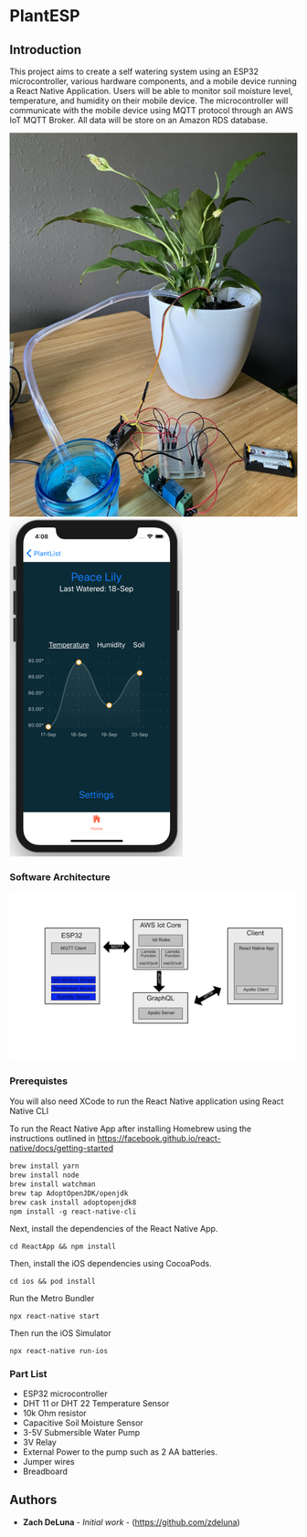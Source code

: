 # PlantESP

## Introduction

This project aims to create a self watering system using an ESP32 microcontroller, various hardware components, and a mobile device running a React Native Application. Users will be able to monitor soil moisture level, temperature, and humidity on their mobile device. The microcontroller will communicate with the mobile device using MQTT protocol through an AWS IoT MQTT Broker. All data will be store on an Amazon RDS database.

![Screenshot 1](/docs/images/hardware-setup.png "Screenshot 1")
![Screenshot 2](/docs/images/simulator-screenshot.png "Screenshot 2")

### Software Architecture

![Screenshot 3](/docs/images/software_architecture.png "Screenshot 3")

### Prerequistes

You will also need XCode to run the React Native application using React Native CLI

To run the React Native App after installing Homebrew using the instructions outlined in https://facebook.github.io/react-native/docs/getting-started

```
brew install yarn
brew install node
brew install watchman
brew tap AdoptOpenJDK/openjdk
brew cask install adoptopenjdk8
npm install -g react-native-cli
```

Next, install the dependencies of the React Native App.

```
cd ReactApp && npm install
```

Then, install the iOS dependencies using CocoaPods.

```
cd ios && pod install
```

Run the Metro Bundler

```
npx react-native start
```

Then run the iOS Simulator

```
npx react-native run-ios
```

### Part List

-   ESP32 microcontroller
-   DHT 11 or DHT 22 Temperature Sensor
-   10k Ohm resistor
-   Capacitive Soil Moisture Sensor
-   3-5V Submersible Water Pump
-   3V Relay
-   External Power to the pump such as 2 AA batteries.
-   Jumper wires
-   Breadboard

## Authors

-   **Zach DeLuna** - _Initial work_ - (https://github.com/zdeluna)
